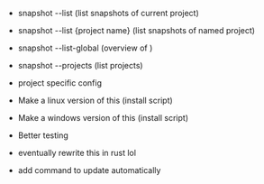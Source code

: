 - snapshot --list (list snapshots of current project)
- snapshot --list {project name} (list snapshots of named project)
- snapshot --list-global (overview of )
- snapshot --projects (list projects)


- project specific config


- Make a linux version of this      (install script)
- Make a windows version of this    (install script)
- Better testing
- eventually rewrite this in rust lol


- add command to update automatically



